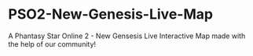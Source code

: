 # PSO2-New-Genesis-Live-Map
A Phantasy Star Online 2 - New Gensesis Live Interactive Map made with the help of our community!
